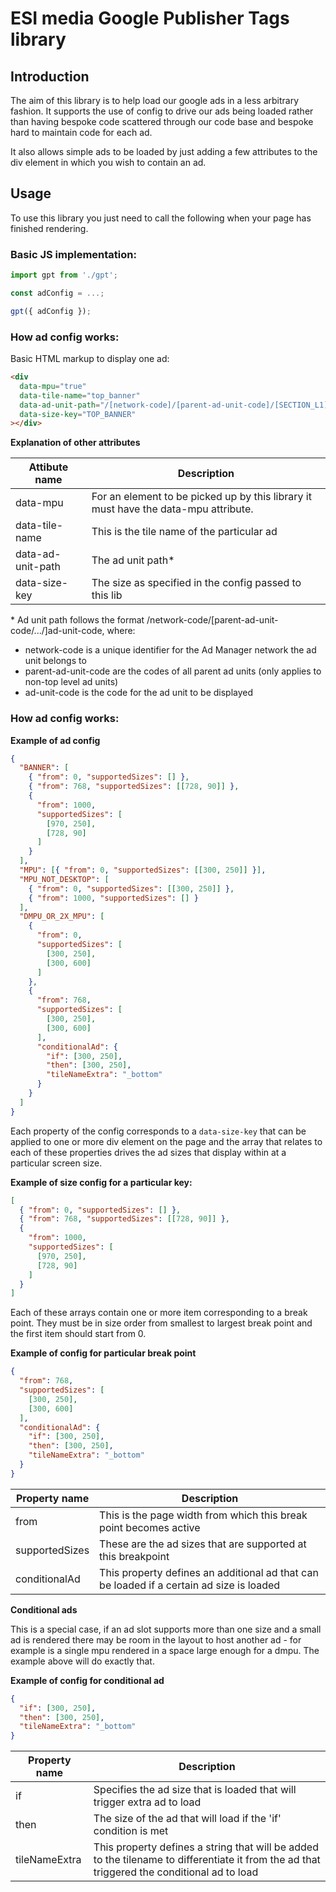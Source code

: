 # ESI media Google Publisher Tags library

## Introduction

The aim of this library is to help load our google ads in a less arbitrary fashion.
It supports the use of config to drive our ads being loaded rather than having bespoke code
scattered through our code base and bespoke hard to maintain code for each ad.

It also allows simple ads to be loaded by just adding a few attributes to the div element
in which you wish to contain an ad.

## Usage

To use this library you just need to call the following when your page has finished rendering.

### Basic JS implementation:

```js
import gpt from './gpt';

const adConfig = ...;

gpt({ adConfig });
```

### How ad config works:

Basic HTML markup to display one ad:

```html
<div
  data-mpu="true"
  data-tile-name="top_banner"
  data-ad-unit-path="/[network-code]/[parent-ad-unit-code]/[SECTION_L1]/[SECTION_L2]/[PAGE]/[ad-unit-code]"
  data-size-key="TOP_BANNER"
></div>
```

**Explanation of other attributes**

| Attibute name     | Description                                                                         |
| ----------------- | ----------------------------------------------------------------------------------- |
| data-mpu          | For an element to be picked up by this library it must have the data-mpu attribute. |
| data-tile-name    | This is the tile name of the particular ad                                          |
| data-ad-unit-path | The ad unit path\*                                                                  |
| data-size-key     | The size as specified in the config passed to this lib                              |

\* Ad unit path follows the format /network-code/\[parent-ad-unit-code/.../]ad-unit-code, where:

- network-code is a unique identifier for the Ad Manager network the ad unit belongs to
- parent-ad-unit-code are the codes of all parent ad units (only applies to non-top level ad units)
- ad-unit-code is the code for the ad unit to be displayed

### How ad config works:

**Example of ad config**

```json
{
  "BANNER": [
    { "from": 0, "supportedSizes": [] },
    { "from": 768, "supportedSizes": [[728, 90]] },
    {
      "from": 1000,
      "supportedSizes": [
        [970, 250],
        [728, 90]
      ]
    }
  ],
  "MPU": [{ "from": 0, "supportedSizes": [[300, 250]] }],
  "MPU_NOT_DESKTOP": [
    { "from": 0, "supportedSizes": [[300, 250]] },
    { "from": 1000, "supportedSizes": [] }
  ],
  "DMPU_OR_2X_MPU": [
    {
      "from": 0,
      "supportedSizes": [
        [300, 250],
        [300, 600]
      ]
    },
    {
      "from": 768,
      "supportedSizes": [
        [300, 250],
        [300, 600]
      ],
      "conditionalAd": {
        "if": [300, 250],
        "then": [300, 250],
        "tileNameExtra": "_bottom"
      }
    }
  ]
}
```

Each property of the config corresponds to a `data-size-key` that can be applied to
one or more div element on the page and the array that relates to each of these
properties drives the ad sizes that display within at a particular screen size.

**Example of size config for a particular key:**

```json
[
  { "from": 0, "supportedSizes": [] },
  { "from": 768, "supportedSizes": [[728, 90]] },
  {
    "from": 1000,
    "supportedSizes": [
      [970, 250],
      [728, 90]
    ]
  }
]
```

Each of these arrays contain one or more item corresponding to a break point. They must
be in size order from smallest to largest break point and the first item should start from 0.

**Example of config for particular break point**

```json
{
  "from": 768,
  "supportedSizes": [
    [300, 250],
    [300, 600]
  ],
  "conditionalAd": {
    "if": [300, 250],
    "then": [300, 250],
    "tileNameExtra": "_bottom"
  }
}
```

| Property name  | Description                                                                              |
| -------------- | ---------------------------------------------------------------------------------------- |
| from           | This is the page width from which this break point becomes active                        |
| supportedSizes | These are the ad sizes that are supported at this breakpoint                             |
| conditionalAd  | This property defines an additional ad that can be loaded if a certain ad size is loaded |

**Conditional ads**

This is a special case, if an ad slot supports more than one size and a small ad is rendered
there may be room in the layout to host another ad - for example is a single mpu rendered in a space
large enough for a dmpu. The example above will do exactly that.

**Example of config for conditional ad**

```json
{
  "if": [300, 250],
  "then": [300, 250],
  "tileNameExtra": "_bottom"
}
```

| Property name | Description                                                                                                                                 |
| ------------- | ------------------------------------------------------------------------------------------------------------------------------------------- |
| if            | Specifies the ad size that is loaded that will trigger extra ad to load                                                                     |
| then          | The size of the ad that will load if the 'if' condition is met                                                                              |
| tileNameExtra | This property defines a string that will be added to the tilename to differentiate it from the ad that triggered the conditional ad to load |
